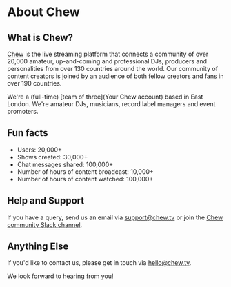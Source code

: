 # About Chew

## What is Chew?

[Chew](http://chew.tv) is the live streaming platform that connects a community of over 20,000 amateur, up-and-coming and professional DJs, producers and personalities from over 130 countries around the world. Our community of content creators is joined by an audience of both fellow creators and fans in over 190 countries. 

We're a (full-time) [team of three](Your Chew account) based in East London. We're amateur DJs, musicians, record label managers and event promoters.

## Fun facts
- Users: 20,000+
- Shows created: 30,000+
- Chat messages shared: 100,000+
- Number of hours of content broadcast: 10,000+
- Number of hours of content watched: 100,000+

## Help and Support

If you have a query, send us an email via [support@chew.tv](mailto:support@chew.tv) or join the [Chew community Slack channel](https://slack.chew.tv).

## Anything Else

If you'd like to contact us, please get in touch via [hello@chew.tv](mailto:hello@chew.tv). 

We look forward to hearing from you!
